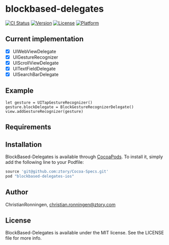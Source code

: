 # blockbased-delegates

[![CI Status](http://img.shields.io/travis/ChristianRonningen/blockbased-delegates.svg?style=flat)](https://travis-ci.org/ChristianRonningen/blockbased-delegates)
[![Version](https://img.shields.io/cocoapods/v/blockbased-delegates.svg?style=flat)](http://cocoapods.org/pods/blockbased-delegates)
[![License](https://img.shields.io/cocoapods/l/blockbased-delegates.svg?style=flat)](http://cocoapods.org/pods/blockbased-delegates)
[![Platform](https://img.shields.io/cocoapods/p/blockbased-delegates.svg?style=flat)](http://cocoapods.org/pods/blockbased-delegates)

## Current implementation
- [x] UIWebViewDelegate
- [x] UIGestureRecognizer
- [x] UIScrollViewDelegate
- [x] UITextFieldDelegate
- [x] UISearchBarDelegate

## Example

```
let gesture = UITapGestureRecognizer()
gesture.blockDelegate = BlockGestureRecognizerDelegate()
view.addGestureRecognizer(gesture)
```

## Requirements

## Installation

BlockBased-Delegates is available through [CocoaPods](http://cocoapods.org). To install
it, simply add the following line to your Podfile:

```ruby
source 'git@github.com:ztory/Cocoa-Specs.git'
pod "blockbased-delegates-ios"
```

## Author

ChristianRonningen, christian.ronningen@ztory.com

## License

BlockBased-Delegates is available under the MIT license. See the LICENSE file for more info.
